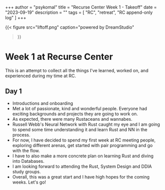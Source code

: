 +++
author = "psykomal"
title = "Recurse Center Week 1 - Takeoff"
date = "2023-09-19"
description = ""
tags = [
	"RC", "retreat", "RC append-only log"
]
+++

{{< figure
		  src="liftoff.png"
		  caption="powered by DreamStudio"
>}}


# Week 1 at Recurse Center

This is an attempt to collect all the things I've learned, worked on, and experienced during my time at RC. 


## Day 1

- Introductions and onboarding
- Met a lot of passionate, kind and wonderful people. Everyone had exciting backgrounds and projects they are going to work on.
- As expected, there were many Rustaceans and wannabes. 
- Russell Webb's Neural Network with Rust caught my eye and I am going to spend some time understanding it and learn Rust and NN in the process.
- For now, I have decided to spend my first week at RC meeting people, exploring different arenas, get started with pair programming and go with the flow. 
- I have to also make a more concrete plan on learning Rust and diving into Databases.
- I am looking forward to attending the Rust, System Design and DDIA study groups. 
- Overall, this was a great start and I have high hopes for the coming weeks. Let's go!

